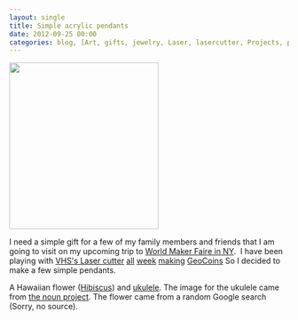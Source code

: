 ```yaml
---
layout: single
title: Simple acrylic pendants
date: 2012-09-25 00:00
categories: blog, [Art, gifts, jewelry, Laser, lasercutter, Projects, projects, VHS]
---
```

<img class="size-medium wp-image-2883 alignleft" title="2012-09-23 23.37.38" src="/public/uploads/2012/09/2012-09-23-23.37.381-269x300.jpg" alt="" width="269" height="300" />

I need a simple gift for a few of my family members and friends that I am going to visit on my upcoming trip to <a href="http://makerfaire.com/newyork/2012/index.html">World Maker Faire in NY</a>.  I have been playing with <a href="http://vancouver.hackspace.ca/wp/">VHS's Laser cutter</a> <a href="/first-test-of-making-geocoins-with-the-laser-cuter/">all</a> <a href="/more-geocoins-tests/">week</a> <a href="/more-geocoins-designs/">making</a> <a href="/the-last-batch-of-geocoins/">GeoCoins</a> So I decided to make a few simple pendants.

A Hawaiian flower (<a href="http://en.wikipedia.org/wiki/Hibiscus">Hibiscus</a>) and <a href="http://en.wikipedia.org/wiki/Ukulele">ukulele</a>. The image for the ukulele came from <a href="http://thenounproject.com/noun/guitar/#icon-No3641">the noun project</a>. The flower came from a random Google search (Sorry, no source).

&nbsp;
